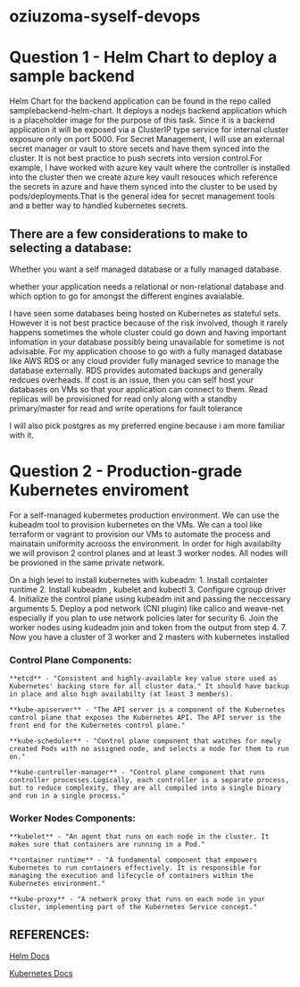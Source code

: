 # oziuzoma-syself-devops

# Question 1 - Helm Chart to deploy a sample backend

Helm Chart for the backend application can be found in the repo called samplebackend-helm-chart. It deploys a nodejs backend application which is a placeholder image for the purpose of this task. Since it is a backend application it will be exposed via a ClusterIP type service for internal cluster exposure only on port 5000. For Secret Management, I will use an external secret manager or vault to store secets and have them synced into the cluster. It is not best practice to push secrets into version control.For example, I have worked with azure key vault where the controller is installed into the cluster then we create azure key vault resouces which reference the secrets in azure and have them synced into the cluster to be used by pods/deployments.That is the general idea for secret management tools and a better way to handled kubernetes secrets.

## There are a few considerations to make to selecting a database:

Whether you want a self managed database or a fully managed database.

whether your application needs a relational or non-relational database and which option to go for amongst the different engines avaialable.

 I have seen some databases being hosted on Kubernetes as stateful sets. However it is not best practice because of the risk involved, though it rarely happens sometimes the whole cluster could go down and having important infomation in your database possibly being unavailable for sometime is not advisable. For my application  choose to go with a fully managed database like AWS RDS or any cloud provider fully managed sevrice to manage the database externally. RDS provides automated backups and generally redcues overheads. If cost is an issue, then you can self host your databases on VMs so that your application can connect to them. Read replicas will be provisioned for read only along with a standby primary/master for read and write operations for fault tolerance

 I will also pick postgres as my preferred engine because i am more familiar with it.

 # Question 2 - Production-grade Kubernetes enviroment

 For a self-managed kubermetes production environment. We can use the kubeadm tool to provision kubernetes on the VMs. We can a tool like terraform or vagrant to provision our VMs to automate the process and mainatain uniformity acrooss the environment. In order for high availabilty we will provison 2 control planes and at least 3 worker nodes. All nodes will be provioned in the same private network.

 On a high level to install kubernetes with kubeadm:
    1. Install containter runtime
    2. Install kubeadm , kubelet and kubectl
    3. Configure cgroup driver
    4. Initialize the control plane using kubeadm init and passing the neccessary arguments
    5. Deploy a pod network (CNI plugin) like calico and weave-net especially if you plan to use network policies later for security
    6. Join the worker nodes using kudeadm join and token from the output from step 4.
    7. Now you have a cluster of 3 worker and 2 masters with kubernetes installed

 ### Control Plane Components:
    **etcd** - "Consistent and highly-available key value store used as Kubernetes' backing store for all cluster data." It should have backup in place and also high availabilty (at least 3 members).

    **kube-apiserver** - "The API server is a component of the Kubernetes control plane that exposes the Kubernetes API. The API server is the front end for the Kubernetes control plane."

    **kube-scheduler** - "Control plane component that watches for newly created Pods with no assigned node, and selects a node for them to run on."

    **kube-controller-manager** - "Control plane component that runs controller processes.Logically, each controller is a separate process, but to reduce complexity, they are all compiled into a single binary and run in a single process."

 ### Worker Nodes Components:

    **kubelet** - "An agent that runs on each node in the cluster. It makes sure that containers are running in a Pod."

    **container runtime** - "A fundamental component that empowers Kubernetes to run containers effectively. It is responsible for managing the execution and lifecycle of containers within the Kubernetes environment."

    **kube-proxy** - "A network proxy that runs on each node in your cluster, implementing part of the Kubernetes Service concept."



 ## REFERENCES:

 [Helm Docs](https://helm.sh/docs/topics/charts/)

 [Kubernetes Docs](https://kubernetes.io/docs/home/)